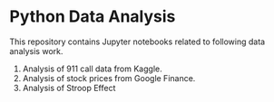 # Python Data Analysis

This repository contains Jupyter notebooks related to following data analysis work.

1. Analysis of 911 call data from Kaggle. 
2. Analysis of stock prices from Google Finance. 
3. Analysis of Stroop Effect

